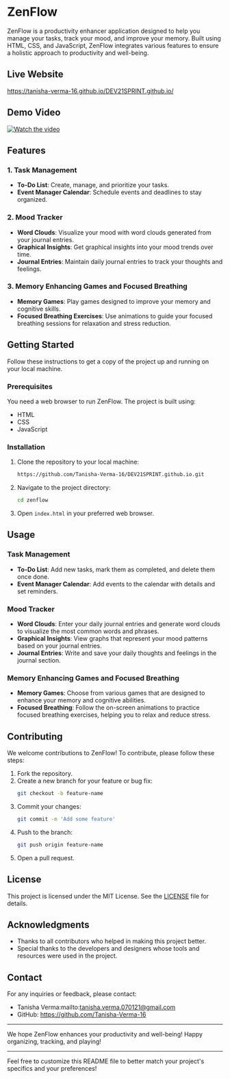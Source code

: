# ZenFlow

ZenFlow is a productivity enhancer application designed to help you manage your tasks, track your mood, and improve your memory. Built using HTML, CSS, and JavaScript, ZenFlow integrates various features to ensure a holistic approach to productivity and well-being.

## Live Website

https://tanisha-verma-16.github.io/DEV21SPRINT.github.io/

## Demo Video

[![Watch the video](https://img.youtube.com/vi/zHKSbDH8qCQ/maxresdefault.jpg)](https://youtu.be/zHKSbDH8qCQ)


## Features

### 1. Task Management
- **To-Do List**: Create, manage, and prioritize your tasks.
- **Event Manager Calendar**: Schedule events and deadlines to stay organized.

### 2. Mood Tracker
- **Word Clouds**: Visualize your mood with word clouds generated from your journal entries.
- **Graphical Insights**: Get graphical insights into your mood trends over time.
- **Journal Entries**: Maintain daily journal entries to track your thoughts and feelings.

### 3. Memory Enhancing Games and Focused Breathing
- **Memory Games**: Play games designed to improve your memory and cognitive skills.
- **Focused Breathing Exercises**: Use animations to guide your focused breathing sessions for relaxation and stress reduction.

## Getting Started

Follow these instructions to get a copy of the project up and running on your local machine.

### Prerequisites

You need a web browser to run ZenFlow. The project is built using:
- HTML
- CSS
- JavaScript

### Installation

1. Clone the repository to your local machine:
    ```sh
    https://github.com/Tanisha-Verma-16/DEV21SPRINT.github.io.git
    ```
2. Navigate to the project directory:
    ```sh
    cd zenflow
    ```
3. Open `index.html` in your preferred web browser.

## Usage

### Task Management

- **To-Do List**: Add new tasks, mark them as completed, and delete them once done.
- **Event Manager Calendar**: Add events to the calendar with details and set reminders.

### Mood Tracker

- **Word Clouds**: Enter your daily journal entries and generate word clouds to visualize the most common words and phrases.
- **Graphical Insights**: View graphs that represent your mood patterns based on your journal entries.
- **Journal Entries**: Write and save your daily thoughts and feelings in the journal section.

### Memory Enhancing Games and Focused Breathing

- **Memory Games**: Choose from various games that are designed to enhance your memory and cognitive abilities.
- **Focused Breathing**: Follow the on-screen animations to practice focused breathing exercises, helping you to relax and reduce stress.

## Contributing

We welcome contributions to ZenFlow! To contribute, please follow these steps:

1. Fork the repository.
2. Create a new branch for your feature or bug fix:
    ```sh
    git checkout -b feature-name
    ```
3. Commit your changes:
    ```sh
    git commit -m 'Add some feature'
    ```
4. Push to the branch:
    ```sh
    git push origin feature-name
    ```
5. Open a pull request.

## License

This project is licensed under the MIT License. See the [LICENSE](LICENSE) file for details.

## Acknowledgments

- Thanks to all contributors who helped in making this project better.
- Special thanks to the developers and designers whose tools and resources were used in the project.

## Contact

For any inquiries or feedback, please contact:
- Tanisha Verma:mailto:tanisha.verma.070121@gmail.com
- GitHub: https://github.com/Tanisha-Verma-16

---

We hope ZenFlow enhances your productivity and well-being! Happy organizing, tracking, and playing!

---

Feel free to customize this README file to better match your project's specifics and your preferences!
